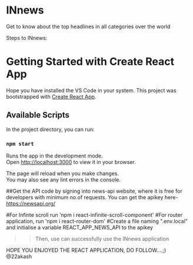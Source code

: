 # INnews
Get to know about the top headlines in all categories over the world

Steps to INnews:
# Getting Started with Create React App
Hope you have installed the VS Code in your system.
This project was bootstrapped with [Create React App](https://github.com/facebook/create-react-app).

## Available Scripts

In the project directory, you can run:

### `npm start`

Runs the app in the development mode.\
Open [http://localhost:3000](http://localhost:3000) to view it in your browser.

The page will reload when you make changes.\
You may also see any lint errors in the console.

##Get the API code by signing into news-api website, where it is free for developers with minimum no.of requests.
You can get the apikey here- https://newsapi.org/

#For Infinte scroll run 'npm i react-infinite-scroll-component'
#For router application, run 'npm i react-router-dom'
#Create a file naming ".env.local" and initialise a variable REACT_APP_NEWS_API to the apikey

>>Then, use can successfully use the INnews application

HOPE YOU ENJOYED THE REACT APPLICATION, DO FOLLOW....;)
@22akash

